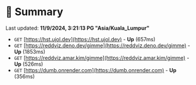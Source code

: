 # 📖 Summary
Last updated: **11/9/2024, 3:21:13 PG "Asia/Kuala_Lumpur"**

- `GET` [https://hst.ujol.dev](https://hst.ujol.dev) - **Up** (657ms)
- `GET` [https://reddviz.deno.dev/gimme](https://reddviz.deno.dev/gimme) - **Up** (1853ms)
- `GET` [https://reddviz.amar.kim/gimme](https://reddviz.amar.kim/gimme) - **Up** (526ms)
- `GET` [https://dumb.onrender.com](https://dumb.onrender.com) - **Up** (356ms)
